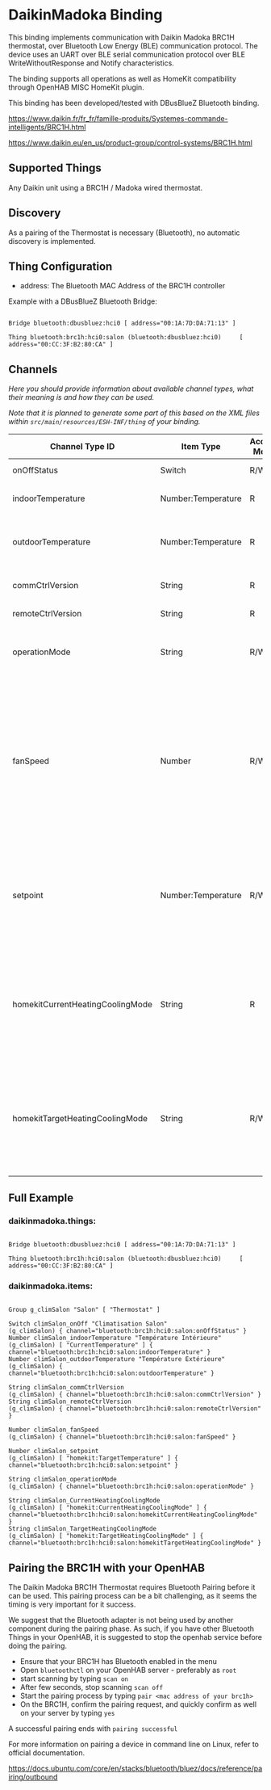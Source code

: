 # DaikinMadoka Binding

This binding implements communication with Daikin Madoka BRC1H thermostat, over Bluetooth Low Energy (BLE) communication protocol.
The device uses an UART over BLE serial communication protocol over BLE WriteWithoutResponse and Notify characteristics.

The binding supports all operations as well as HomeKit compatibility through OpenHAB MISC HomeKit plugin.

This binding has been developed/tested with DBusBlueZ Bluetooth binding.

<https://www.daikin.fr/fr_fr/famille-produits/Systemes-commande-intelligents/BRC1H.html>

<https://www.daikin.eu/en_us/product-group/control-systems/BRC1H.html>


## Supported Things

Any Daikin unit using a BRC1H / Madoka wired thermostat.

## Discovery

As a pairing of the Thermostat is necessary (Bluetooth), no automatic discovery is implemented.

## Thing Configuration

* address: The Bluetooth MAC Address of the BRC1H controller

Example with a DBusBlueZ Bluetooth Bridge:

```

Bridge bluetooth:dbusbluez:hci0 [ address="00:1A:7D:DA:71:13" ]

Thing bluetooth:brc1h:hci0:salon (bluetooth:dbusbluez:hci0)     [ address="00:CC:3F:B2:80:CA" ]

```


## Channels

_Here you should provide information about available channel types, what their meaning is and how they can be used._

_Note that it is planned to generate some part of this based on the XML files within ```src/main/resources/ESH-INF/thing``` of your binding._

| Channel Type ID  | Item Type   | Access Mode   |  Description                  |
|----------|--------|-----------|-------------------|
| onOffStatus  | Switch | R/W |Switches On or Off the unit  |
| indoorTemperature  | Number:Temperature |  R | Indoor temperature from the Thermostat
| outdoorTemperature  | Number:Temperature | R | Outdoor temperature from the external unit. Not always supported/reported.
| commCtrlVersion  | String | R | Communication Controller Firmware Version
| remoteCtrlVersion  | String | R | Remote Controller Firmware Version
| operationMode  | String | R/W | The operation mode of the AC unit. Currently supported values: HEAT, COOL.  
| fanSpeed  | Number | R/W | This is a "virtual channel" : its value is calculated depending on current operation mode. It is the channel to be used to change the fan speed, whatever the current mode is. Fan speed are from 1 to 5. On BRC1H, the device supports 3 speeds: LOW (1), MEDIUM (2-4), MAX (5).
| setpoint  | Number:Temperature | R/W | This is a "virtual channel" : its value is calculated depending on current operation mode. It is the channel to be used to change the setpoint, whatever the current mode is.
| homekitCurrentHeatingCoolingMode  | String | R | This channel is a "virtual channel" to be used with the HomeKit add-on to implement Thermostat thing. Values supported are the HomeKit addon ones: Off, CoolOn, HeatOn, Auto.
| homekitTargetHeatingCoolingMode  | String | R/W | This channel is a "virtual channel" to be used with the HomeKit add-on to implement Thermostat thing. Values supported are the HomeKit addon ones: Off, CoolOn, HeatOn, Auto.

## Full Example

### daikinmadoka.things:

```

Bridge bluetooth:dbusbluez:hci0 [ address="00:1A:7D:DA:71:13" ]

Thing bluetooth:brc1h:hci0:salon (bluetooth:dbusbluez:hci0)     [ address="00:CC:3F:B2:80:CA" ]

```

### daikinmadoka.items:

```

Group g_climSalon "Salon" [ "Thermostat" ]

Switch climSalon_onOff "Climatisation Salon"                   (g_climSalon) { channel="bluetooth:brc1h:hci0:salon:onOffStatus" }
Number climSalon_indoorTemperature "Température Intérieure"    (g_climSalon) [ "CurrentTemperature" ] { channel="bluetooth:brc1h:hci0:salon:indoorTemperature" }
Number climSalon_outdoorTemperature "Température Extérieure"   (g_climSalon) { channel="bluetooth:brc1h:hci0:salon:outdoorTemperature" }

String climSalon_commCtrlVersion                               (g_climSalon) { channel="bluetooth:brc1h:hci0:salon:commCtrlVersion" }
String climSalon_remoteCtrlVersion                             (g_climSalon) { channel="bluetooth:brc1h:hci0:salon:remoteCtrlVersion" }

Number climSalon_fanSpeed                                      (g_climSalon) { channel="bluetooth:brc1h:hci0:salon:fanSpeed" }

Number climSalon_setpoint                                      (g_climSalon) [ "homekit:TargetTemperature" ] { channel="bluetooth:brc1h:hci0:salon:setpoint" }

String climSalon_operationMode                                 (g_climSalon) { channel="bluetooth:brc1h:hci0:salon:operationMode" }

String climSalon_CurrentHeatingCoolingMode                     (g_climSalon) [ "homekit:CurrentHeatingCoolingMode" ] { channel="bluetooth:brc1h:hci0:salon:homekitCurrentHeatingCoolingMode" }
String climSalon_TargetHeatingCoolingMode                      (g_climSalon) [ "homekit:TargetHeatingCoolingMode" ] { channel="bluetooth:brc1h:hci0:salon:homekitTargetHeatingCoolingMode" }

```

## Pairing the BRC1H with your OpenHAB

The Daikin Madoka BRC1H Thermostat requires Bluetooth Pairing before it can be used. This pairing process can be a bit challenging, as it seems the timing is very important for it success.

We suggest that the Bluetooth adapter is not being used by another component during the pairing phase. As such, if you have other Bluetooth Things in your OpenHAB, it is suggested to stop the openhab service before doing the pairing.

  * Ensure that your BRC1H has Bluetooth enabled in the menu
  * Open `bluetoothctl` on your OpenHAB server - preferably as `root`
  * start scanning by typing `scan on`
  * After few seconds, stop scanning `scan off`
  * Start the pairing process by typing `pair <mac address of your brc1h>`
  * On the BRC1H, confirm the pairing request, and quickly confirm as well on your server by typing `yes`
  
A successful pairing ends with `pairing successful`

For more information on pairing a device in command line on Linux, refer to official documentation.

https://docs.ubuntu.com/core/en/stacks/bluetooth/bluez/docs/reference/pairing/outbound
  




